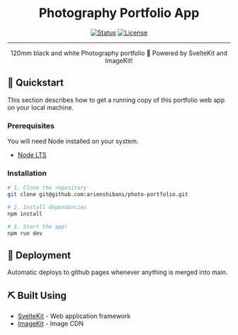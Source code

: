 <h1 align="center">Photography Portfolio App</h3>

<div align="center">

  [![Status](https://img.shields.io/badge/webpage-online-live.svg)](beans)
  [![License](https://img.shields.io/badge/license-MIT-blue.svg)](/LICENSE)

</div>

---

<p align="center">  120mm black and white Photography portfolio 📸 Powered by SvelteKit and ImageKit!
    <br> 
</p>



## 🏁 Quickstart <a name = "getting_started"></a>
This section describes how to get a running copy of this portfolio web app on your local machine.

### Prerequisites
You will need Node installed on your system.
* [Node LTS](https://nodejs.org/en/download/package-manager)

### Installation
```bash
# 1. Clone the repository
git clone git@github.com:arienshibani/photo-portfolio.git
```

```bash
# 2. Install dependancies
npm install
```

```bash
# 3. Start the app!
npm run dev
```

## 🚀 Deployment <a name = "deployment"></a>
Automatic deploys to github pages whenever anything is merged into main.

## ⛏️ Built Using <a name = "built_using"></a>
- [SvelteKit](https://kit.svelte.dev/) - Web application framework
- [ImageKit](https://imagekit.com) - Image CDN
